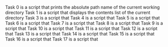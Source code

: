 Task 0 is a script that prints the absolute path name of the current working directory
Task 1 is a script that displays the contents list of the current directory 
Task 3 is a script that 
Task 4 is a script that 
Task 5 is a script that 
Task 6 is a script that 
Task 7 is a script that 
Task 8 is a script that 
Task 9 is a script that 
Task 10 is a script that 
Task 11 is a script that 
Task 12 is a script that 
Task 13 is a script that 
Task 14 is a script that 
Task 15 is a script that 
Task 16 is a script that 
Task 17 is a script that 